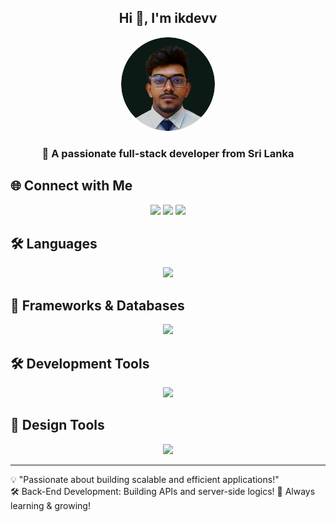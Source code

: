 <h2 align="center">Hi 👋, I'm ikdevv</h2>
<p align="center">
  <img src="profile-pic.png" alt="ikdevv" width="150px" style="border-radius: 50%;"/>
</p>


<h3 align="center">🚀 A passionate full-stack developer from Sri Lanka</h3>

## 🌐 Connect with Me

<p align="center">
  <a href="mailto:your.inboxiroshkavinda@gmail.com"><img src="https://img.shields.io/badge/Email-D14836?style=for-the-badge&logo=gmail&logoColor=white"></a>
  <a href="https://www.linkedin.com/in/irosh-kavinda-ikdevv/"><img src="https://img.shields.io/badge/LinkedIn-0077B5?style=for-the-badge&logo=linkedin&logoColor=white"></a>
  <a href="https://github.com/ikdevv"><img src="https://img.shields.io/badge/GitHub-181717?style=for-the-badge&logo=github&logoColor=white"></a>
</p>


## 🛠️ Languages

<p align="center">
  <a href="#">
    <img src="https://skillicons.dev/icons?i=java,python,php,js,ts,html,css" />
  </a>
</p>

## 🚀 Frameworks & Databases

<p align="center">
  <a href="#">
    <img src="https://skillicons.dev/icons?i=laravel,django,spring,react,mysql,sqlite,mongodb,tailwind,bootstrap,wordpress,git,github" />
  </a>
</p>

## 🛠️ Development Tools

<p align="center">
  <a href="#">
    <img src="https://skillicons.dev/icons?i=vscode,idea,visualstudio,postman" />
  </a>
</p>

## 🎨 Design Tools

<p align="center">
  <a href="#">
    <img src="https://skillicons.dev/icons?i=ai,ps,ae,pr" />
  </a>
</p>

---

💡 "Passionate about building scalable and efficient applications!"  
🛠️ Back-End Development: Building APIs and server-side logics!
🚀 Always learning & growing!

